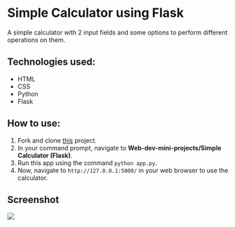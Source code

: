 # Simple Calculator using Flask

A simple calculator with 2 input fields and some options to perform different operations on them.

## Technologies used:

- HTML
- CSS
- Python
- Flask

## How to use:

1. Fork and clone [this](https://github.com/mrmanishgit/Web_Development_Projects.git) project.
2. In your command prompt, navigate to **Web-dev-mini-projects/Simple Calculator (Flask)**.
3. Run this app using the command `python app.py`.
4. Now, navigate to `http://127.0.0.1:5000/` in your web browser to use the calculator.

## Screenshot

<img src="https://imgur.com/sTJUKFy.png"/>
